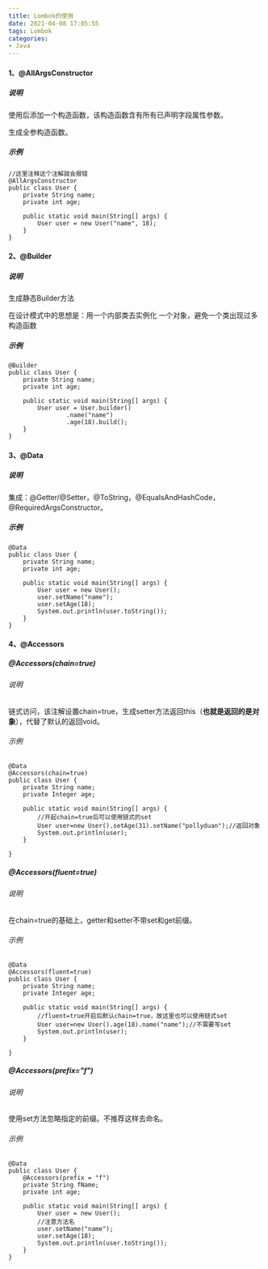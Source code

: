 ```yaml
---
title: Lombok的使用
date: 2021-04-08 17:05:55
tags: Lombok
categories: 
- Java
---
```


#### 1、@AllArgsConstructor

##### 说明

使用后添加一个构造函数，该构造函数含有所有已声明字段属性参数。

生成全参构造函数。

<!--more-->

##### 示例

```
//这里注释这个注解就会报错
@AllArgsConstructor
public class User {
    private String name;
    private int age;

    public static void main(String[] args) {
        User user = new User("name", 18);
    }
}
```

#### 2、@Builder

##### 说明

生成静态Builder方法

在设计模式中的思想是：用一个内部类去实例化 一个对象，避免一个类出现过多构造函数

##### 示例

```
@Builder
public class User {
    private String name;
    private int age;

    public static void main(String[] args) {
        User user = User.builder()
                .name("name")
                .age(18).build();
    }
}
```

#### 3、@Data

##### 说明

集成：@Getter/@Setter，@ToString，@EqualsAndHashCode，@RequiredArgsConstructor。 

##### 示例

```
@Data
public class User {
    private String name;
    private int age;

    public static void main(String[] args) {
        User user = new User();
        user.setName("name");
        user.setAge(18);
        System.out.println(user.toString());
    }
}
```

#### 4、@Accessors

##### @Accessors(chain=true)

###### 说明
链式访问，该注解设置chain=true，生成setter方法返回this（**也就是返回的是对象**），代替了默认的返回void。 

###### 示例

```
@Data
@Accessors(chain=true)
public class User {
    private String name;
    private Integer age;

    public static void main(String[] args) {
        //开起chain=true后可以使用链式的set
        User user=new User().setAge(31).setName("pollyduan");//返回对象
        System.out.println(user);
    }

}
```



##### @Accessors(fluent=true)

###### 说明

在chain=true的基础上，getter和setter不带set和get前缀。

###### 示例

```
@Data
@Accessors(fluent=true)
public class User {
    private String name;
    private Integer age;

    public static void main(String[] args) {
        //fluent=true开启后默认chain=true，故这里也可以使用链式set
        User user=new User().age(18).name("name");//不需要写set
        System.out.println(user);
    }

}
```

##### @Accessors(prefix="f")

###### 说明

使用set方法忽略指定的前缀。不推荐这样去命名。 

###### 示例

```
@Data
public class User {
    @Accessors(prefix = "f")
    private String fName;
    private int age;

    public static void main(String[] args) {
        User user = new User();
        //注意方法名
        user.setName("name");
        user.setAge(18);
        System.out.println(user.toString());
    }
}
```


